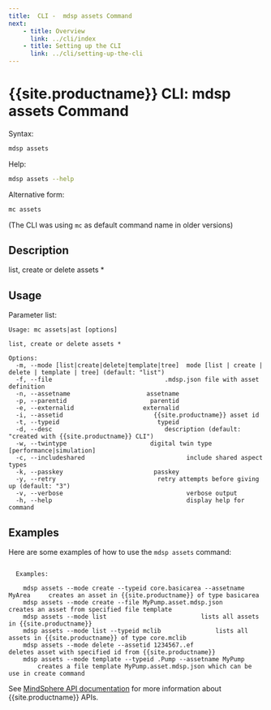 ```yaml
---
title:  CLI -  mdsp assets Command
next:
    - title: Overview
      link: ../cli/index
    - title: Setting up the CLI
      link: ../cli/setting-up-the-cli
---
```


# {{site.productname}} CLI: mdsp assets Command

Syntax:

```bash
mdsp assets
```

Help:

```bash
mdsp assets --help
```

Alternative form:

```bash
mc assets
```

(The CLI was using `mc` as default command name in older versions)

## Description

list, create or delete assets *

## Usage

Parameter list:

```text
Usage: mc assets|ast [options]

list, create or delete assets *

Options:
  -m, --mode [list|create|delete|template|tree]  mode [list | create | delete | template | tree] (default: "list")
  -f, --file                               .mdsp.json file with asset definition
  -n, --assetname                     assetname
  -p, --parentid                       parentid
  -e, --externalid                   externalid
  -i, --assetid                         {{site.productname}} asset id
  -t, --typeid                           typeid
  -d, --desc                               description (default: "created with {{site.productname}} CLI")
  -w, --twintype                       digital twin type [performance|simulation]
  -c, --includeshared                            include shared aspect types
  -k, --passkey                         passkey
  -y, --retry                            retry attempts before giving up (default: "3")
  -v, --verbose                                  verbose output
  -h, --help                                     display help for command

```

## Examples

Here are some examples of how to use the `mdsp assets` command:

```text

  Examples:

    mdsp assets --mode create --typeid core.basicarea --assetname MyArea 	 creates an asset in {{site.productname}} of type basicarea
    mdsp assets --mode create --file MyPump.asset.mdsp.json 		 creates an asset from specified file template
    mdsp assets --mode list 						 lists all assets in {{site.productname}}
    mdsp assets --mode list --typeid mclib				 lists all assets in {{site.productname}} of type core.mclib
    mdsp assets --mode delete --assetid 1234567..ef 			 deletes asset with specified id from {{site.productname}}
    mdsp assets --mode template --typeid .Pump --assetname MyPump 
		creates a file template MyPump.asset.mdsp.json which can be use in create command

```

See [MindSphere API documentation](https://documentation.mindsphere.io/MindSphere/apis/index.html) for more information about {{site.productname}} APIs.

